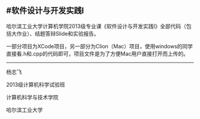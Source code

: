 #软件设计与开发实践I
------------------------------------------------

哈尔滨工业大学计算机学院2013级专业课《软件设计与开发实践I》全部代码（包括大作业）、结题答辩Slide和实验报告。

一部分项目为XCode项目，另一部分为Clion（Mac）项目，使用windows的同学直接看.h和.cpp的代码即可，项目文件是为了方便Mac用户直接打开而上传的。

----

杨志飞

2013级计算机科学试验班

计算机科学与技术学院

哈尔滨工业大学
